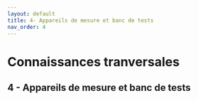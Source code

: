 ```yaml
---
layout: default
title: 4- Appareils de mesure et banc de tests
nav_order: 4
---
```


# Connaissances tranversales

## 4 - Appareils de mesure et banc de tests
